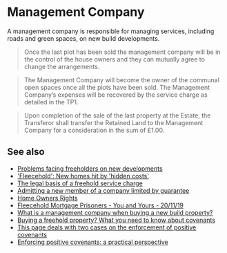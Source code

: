 # Management Company

A management company is responsible for managing services, including roads and green spaces, on new build developments.

> Once the last plot has been sold the management company will be in the control of the house owners and they can mutually agree to change the arrangements.

> The Management Company will become the owner of the communal open spaces once all the plots have been sold. The Management Company’s expenses will be recovered by the service charge as detailed in the TP1.

> Upon completion of the sale of the last property at the Estate, the Transferor shall transfer the Retained Land to the Management Company for a consideration in the sum of £1.00.

## See also
- [Problems facing freeholders on new developments](https://hoa.org.uk/2016/11/problems-facing-freeholders-new-developments/)
- ['Fleecehold': New homes hit by 'hidden costs'](https://www.bbc.co.uk/news/uk-england-46279048)
- [The legal basis of a freehold service charge](https://commonslibrary.parliament.uk/freeholders-estate-and-service-charges/)
- [Admitting a new member of a company limited by guarantee](https://www.informdirect.co.uk/shares/new-member-of-company-limited-by-guarantee-process/)
- [Home Owners Rights](https://www.homeownersrights.net/)
- [Fleecehold Mortgage Prisoners - You and Yours - 20/11/19](https://www.youtube.com/watch?v=IUG3RY3vJIs)
- [What is a management company when buying a new build property?](https://www.emsleys.co.uk/blog/what-is-a-management-company-when-buying-a-new-build-property)
- [Buying a freehold property? What you need to know about covenants](https://www.lovemoney.com/news/83061/buying-freehold-property-covenants-restrictive-positive)
- [This page deals with two cases on the enforcement of positive covenants](https://www.propertylawuk.net/property-law-library/property-transactions/positive-covenants.html)
- [Enforcing positive covenants: a practical perspective](https://parissmith.co.uk/wp-content/uploads/2015/08/CGM-Article-00584910.pdf)
